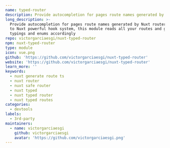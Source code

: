 ```yaml
---
name: typed-router
description: Provide autocompletion for pages route names generated by Nuxt router
long_description: >-
  Provide autocompletion for pages route names generated by Nuxt router. Thanks
  to Nuxt powerful hook system, this module reads all your routes and generate
  typings and enums accordingly
repo: victorgarciaesgi/nuxt-typed-router
npm: nuxt-typed-router
type: module
icon: vue.png
github: 'https://github.com/victorgarciaesgi/nuxt-typed-router'
website: 'https://github.com/victorgarciaesgi/nuxt-typed-router'
learn_more: ''
keywords:
  - nuxt generate route ts
  - nuxt router
  - nuxt safe router
  - nuxt typed
  - nuxt typed router
  - nuxt typed routes
categories:
  - devtools
labels:
  - 3rd-party
maintainers:
  - name: victorgarciaesgi
    github: victorgarciaesgi
    avatar: 'https://github.com/victorgarciaesgi.png'
---
```

